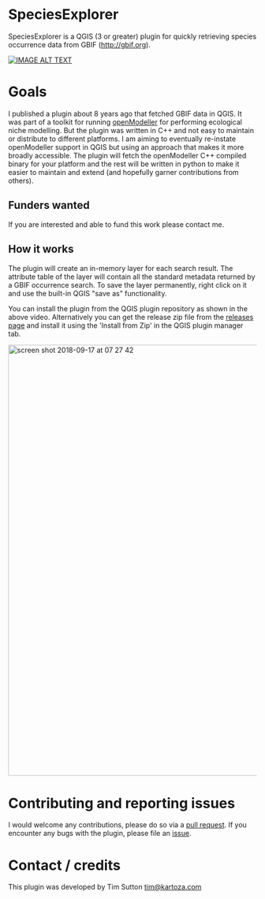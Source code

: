 # SpeciesExplorer

SpeciesExplorer is a QGIS (3 or greater) plugin for quickly retrieving species occurrence data from GBIF (http://gbif.org).

[![IMAGE ALT TEXT](http://img.youtube.com/vi/La2ml0yDW6M/0.jpg)](http://www.youtube.com/watch?v=La2ml0yDW6M "Species Explorer")

# Goals

I  published a plugin about 8 years ago that fetched GBIF data in QGIS. It was part of a toolkit for running [openModeller](http://openmodeller.sourceforge.net) for performing ecological niche modelling. But the plugin was written in C++ and not easy to maintain or distribute to different platforms. I am aiming to eventually re-instate openModeller support in QGIS but using an approach that makes it more broadly accessible. The plugin will fetch the openModeller C++ compiled binary for your platform and the rest will be written in python to make it easier to maintain and extend (and hopefully garner contributions from others). 

## Funders wanted

If you are interested and able to fund this work please contact me.

## How it works

The plugin will create an in-memory layer for each search result. The attribute table of the layer will contain all the standard metadata returned by a GBIF occurrence search. To save the layer permanently, right click on it and use the built-in QGIS "save as" functionality.

You can install the plugin from the QGIS plugin repository as shown in the above video. Alternatively you can get the release zip file from the [releases page](https://github.com/kartoza/SpeciesExplorer/releases) and install it using the 'Install from Zip' in the QGIS plugin manager tab.

<img width="875" alt="screen shot 2018-09-17 at 07 27 42" src="https://user-images.githubusercontent.com/178003/45607302-ced24380-ba4b-11e8-8d86-b6020d109b87.png">


# Contributing and reporting issues

I would welcome any contributions, please do so via a [pull request](https://github.com/kartoza/SpeciesExplorer/pulls). If you encounter any bugs with the plugin, please file an [issue](https://github.com/kartoza/SpeciesExplorer/issues).

# Contact / credits

This plugin was developed by Tim Sutton
tim@kartoza.com
